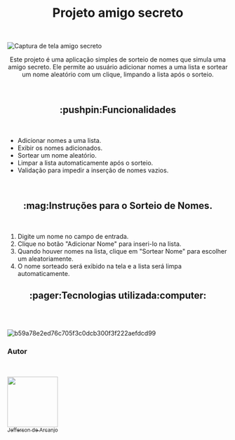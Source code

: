 <h1 align="center"> Projeto amigo secreto </h1><br/>

![Captura de tela amigo secreto](https://github.com/user-attachments/assets/0c996815-44bb-4434-825c-c1ddfe0212e8)<br/>

<p align="center">Este projeto é uma aplicação simples de sorteio de nomes que simula uma amigo secreto. Ele permite ao usuário adicionar nomes a uma lista e sortear um nome aleatório com um clique, limpando a lista após o sorteio.</p><br/>


<h2 align="center">:pushpin:Funcionalidades</h2><br/>

<ul>
    <li>Adicionar nomes a uma lista.</li>
    <li>Exibir os nomes adicionados.</li>
    <li>Sortear um nome aleatório.</li>
    <li>Limpar a lista automaticamente após o sorteio.</li>
    <li>Validação para impedir a inserção de nomes vazios.</li>
</ul><br/>

<h2 align="center">:mag:Instruções para o Sorteio de Nomes.</h2><br/>

<ol>
    <li>Digite um nome no campo de entrada.</li>
    <li>Clique no botão "Adicionar Nome" para inseri-lo na lista.</li>
    <li>Quando houver nomes na lista, clique em "Sortear Nome" para escolher um aleatoriamente.</li>
    <li>O nome sorteado será exibido na tela e a lista será limpa automaticamente.</li>
</ol>


<h2 align="center">:pager:Tecnologias utilizada:computer:</h2><br/><br/>


![b59a78e2ed76c705f3c0dcb300f3f222aefdcd99](https://github.com/user-attachments/assets/6da3f568-57a7-4a33-8c3a-3af81c803d07)

<h3>Autor</h3><br/>

[<img loading="lazy" src="https://github.com/user-attachments/assets/1a1426af-d5c3-4cab-9aac-f689d453f1a8" width=115><br><sub>Jefferson de Arcanjo</sub>](https://github.com/jarcanjo) 



